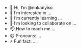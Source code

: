 - 👋 Hi, I’m @nnkanyiso
- 👀 I’m interested in ...
- 🌱 I’m currently learning ...
- 💞️ I’m looking to collaborate on ...
- 📫 How to reach me ...
- 😄 Pronouns: ...
- ⚡ Fun fact: ...

<!---
nnkanyiso/nnkanyiso is a ✨ special ✨ repository because its `README.md` (this file) appears on your GitHub profile.
You can click the Preview link to take a look at your changes.
--->
